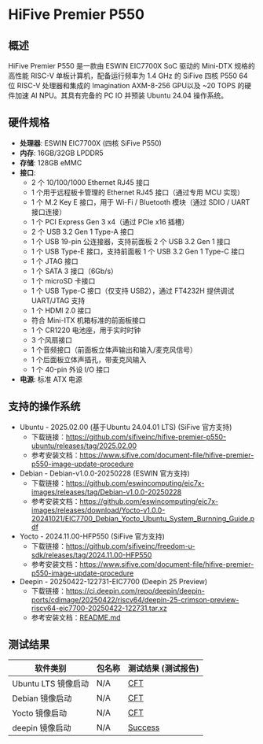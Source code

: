 # HiFive Premier P550

## 概述

HiFive Premier P550 是一款由 ESWIN EIC7700X SoC 驱动的 Mini-DTX 规格的高性能 RISC-V 单板计算机，配备运行频率为 1.4 GHz 的 SiFive 四核 P550 64 位 RISC-V 处理器和集成的 Imagination AXM-8-256 GPU以及 ~20 TOPS 的硬件加速 AI NPU。其具有完备的 PC IO 并预装 Ubuntu 24.04 操作系统。

## 硬件规格

- **处理器**: ESWIN EIC7700X (四核 SiFive P550)
- **内存**: 16GB/32GB LPDDR5
- **存储**: 128GB eMMC
- **接口**:
  - 2 个 10/100/1000 Ethernet RJ45 接口
  - 1 个用于远程板卡管理的 Ethernet RJ45 接口（通过专用 MCU 实现）
  - 1 个 M.2 Key E 接口，用于 Wi-Fi / Bluetooth 模块（通过 SDIO / UART 接口连接）
  - 1 个 PCI Express Gen 3 x4（通过 PCIe x16 插槽）
  - 2 个 USB 3.2 Gen 1 Type-A 接口
  - 1 个 USB 19-pin 公连接器，支持前面板 2 个 USB 3.2 Gen 1 接口
  - 1 个 USB Type-E 接口，支持前面板 1 个 USB 3.2 Gen 1 Type-C 接口
  - 1 个 JTAG 接口
  - 1 个 SATA 3 接口（6Gb/s）
  - 1 个 microSD 卡接口
  - 1 个 USB Type-C 接口（仅支持 USB2），通过 FT4232H 提供调试 UART/JTAG 支持
  - 1 个 HDMI 2.0 接口
  - 符合 Mini-ITX 机箱标准的前面板接口
  - 1 个 CR1220 电池座，用于实时时钟
  - 3 个风扇接口
  - 1 个音频接口（前面板立体声输出和输入/麦克风信号）
  - 1 个后面板立体声插孔，带麦克风输入
  - 1 个 40-pin 外设 I/O 接口
- **电源**: 标准 ATX 电源

## 支持的操作系统

- Ubuntu - 2025.02.00 (基于Ubuntu 24.04.01 LTS) (SiFive 官方支持)
  - 下载链接：<https://github.com/sifiveinc/hifive-premier-p550-ubuntu/releases/tag/2025.02.00>
  - 参考安装文档：<https://www.sifive.com/document-file/hifive-premier-p550-image-update-procedure>
- Debian - Debian-v1.0.0-20250228 (ESWIN 官方支持)
  - 下载链接：<https://github.com/eswincomputing/eic7x-images/releases/tag/Debian-v1.0.0-20250228>
  - 参考安装文档：<https://github.com/eswincomputing/eic7x-images/releases/download/Yocto-v1.0.0-20241021/EIC7700_Debian_Yocto_Ubuntu_System_Burnning_Guide.pdf>
- Yocto - 2024.11.00-HFP550 (SiFive 官方支持)
  - 下载链接：<https://github.com/sifiveinc/freedom-u-sdk/releases/tag/2024.11.00-HFP550>
  - 参考安装文档：<https://www.sifive.com/document-file/hifive-premier-p550-image-update-procedure>
- Deepin - 20250422-122731-EIC7700 (Deepin 25 Preview)
  - 下载链接：<https://ci.deepin.com/repo/deepin/deepin-ports/cdimage/20250422/riscv64/deepin-25-crimson-preview-riscv64-eic7700-20250422-122731.tar.xz>
  - 参考安装文档：[README.md](./Deepin/README.md)

## 测试结果

| 软件类别             | 包名称       | 测试结果 (测试报告)  |
|----------------------|--------------|----------------------|
| Ubuntu LTS 镜像启动  | N/A          | [CFT][Ubuntu LTS]    |
| Debian 镜像启动      | N/A          | [CFT][Debian]        |
| Yocto 镜像启动       | N/A          | [CFT][Yocto]         |
| deepin 镜像启动      | N/A          | [Success][deepin]    |

[Ubuntu LTS]: ./Ubuntu/README_LTS_zh.md
[Debian]: ./Debian/README_zh.md
[Yocto]: ./Yocto/README_zh.md
[deepin]: ./deepin/README.md

